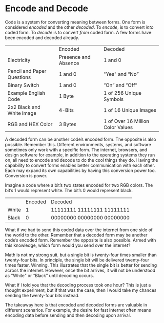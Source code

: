 # Encode and Decode

Code is a system for converting meaning between forms. One form is considered *encoded* and the other *decoded*. To *encode*, is to convert *into* coded form. To *decode* is to convert *from* coded form. A few forms have been encoded and decoded already.

<table>
  <tr>
    <td></td>
    <td>Encoded</td>
    <td>Decoded</td>
  </tr>
  <tr>
    <td>Electricity</td>
    <td>Presence and Absence</td>
    <td>1 and 0</td>
  </tr>
  <tr>
    <td>Pencil and Paper Questions</td>
    <td>1 and 0</td>
    <td>"Yes" and “No”</td>
  </tr>
  <tr>
    <td>Binary Switch</td>
    <td>1 and 0</td>
    <td>“On” and “Off”</td>
  </tr>
  <tr>
    <td>Example English Code</td>
    <td>1 Byte</td>
    <td>1 of 256 Unique Symbols</td>
  </tr>
  <tr>
    <td>2x2 Black and White Image</td>
    <td>4-Bits</td>
    <td>1 of 16 Unique Images</td>
  </tr>
  <tr>
    <td>RGB and HEX Color</td>
    <td>3 Bytes</td>
    <td>1 of Over 16 Million Color Values</td>
  </tr>
</table>

A decoded form can be another code’s encoded form. The opposite is also possible. Remember this. Different environments, systems, and software sometimes only work with a specific form. The internet, browsers, and design software for example, in addition to the operating systems they run on, all need to encode and decode to do the cool things they do. Having the capability to convert forms enables better communication with each other. Each may expand its own capabilities by having this conversion power too. Conversion is power.

Imagine a code where a bit’s two states encoded for two RGB colors. The bit’s 1 would represent white. The bit’s 0 would represent black.

<table>
  <tr>
    <td></td>
    <td>Encoded</td>
    <td>Decoded</td>
  </tr>
  <tr>
    <td>White</td>
    <td>1</td>
    <td>11111111 11111111 11111111</td>
  </tr>
  <tr>
    <td>Black</td>
    <td>0</td>
    <td>00000000 00000000 00000000</td>
  </tr>
</table>

What if we had to send this coded data over the internet from one side of the world to the other. Remember that a decoded form may be another code’s encoded form. Remember the opposite is also possible. Armed with this knowledge, which form would you send over the internet?

Math is not my strong suit, but a single bit is twenty-four times smaller than twenty-four bits. In principle, the single bit will be delivered twenty-four times faster. Winning. This illustrates that the single bit is better for sending across the internet. However, once the bit arrives, it will not be understood as "White" or “Black” until decoding occurs.

What if I told you that the decoding process took one hour? This is just a thought experiment, but if that was the case, then I would take my chances sending the twenty-four bits instead. 

The takeaway here is that encoded and decoded forms are valuable in different scenarios. For example, the desire for fast internet often means encoding data before sending and then decoding upon arrival.
